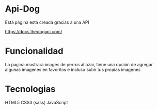 # Api-Dog

Está página está creada gracias a una API 

https://docs.thedogapi.com/

# Funcionalidad
La pagina mostrara images de perros al azar, tiene una opción de agregar algunas imagenes en favoritos e incluso subir tus propias imagenes

# Tecnologias
HTML5
CSS3 (sass)
JavaScript